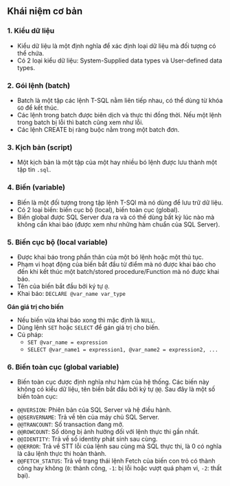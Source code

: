 ## Khái niệm cơ bản
### 1. Kiểu dữ liệu
- Kiểu dữ liệu là một định nghĩa để xác định loại dữ liệu mà đối tượng có thể chứa. 
- Có 2 loại kiểu dữ liệu: System-Supplied data types và User-defined data types.

### 2. Gói lệnh (batch)
- Batch là một tập các lệnh T-SQL nằm liên tiếp nhau, có thể dùng từ khóa `GO` để kết thúc.
- Các lệnh trong batch được biên dịch và thực thi đồng thời. Nếu một lệnh trong batch bị lỗi thì batch cũng xem như lỗi.
- Các lệnh CREATE bị ràng buộc nằm trong một batch đơn.

### 3. Kịch bản (script)
- Một kịch bản là một tập của một hay nhiều bó lệnh được lưu thành một tập tin `.sql`.

### 4. Biến (variable)
- Biến là một đối tượng trong tập lệnh T-SQl mà nó dùng để lưu trữ dữ liệu.
- Có 2 loại biến: biến cục bộ (local), biến toàn cục (global).
- Biến global được SQL Server đưa ra và có thể dùng bất kỳ lúc nào mà không cần khai báo (được xem như những hàm chuẩn của SQL Server).

### 5. Biến cục bộ (local variable)
- Được khai báo trong phần thân của một bó lệnh hoặc một thủ tục.
- Phạm vi hoạt động của biến bắt đầu từ điểm mà nó được khai báo cho đến khi kết thúc một batch/stored procedure/Function mà nó được khai báo.
- Tên của biến bắt đầu bởi ký tự `@`.
- Khai báo: `DECLARE @var_name var_type`  

**Gán giá trị cho biến**
- Nếu biến vừa khai báo xong thì mặc định là `NULL`.
- Dùng lệnh `SET` hoặc `SELECT` để gán giá trị cho biến.
- Cú pháp:
    + `SET @var_name = expression`
    + `SELECT @var_name1 = expression1, @var_name2 = expression2, ...`

### 6. Biến toàn cục (global variable)
- Biến toàn cục được định nghĩa như hàm của hệ thống. Các biến này không có kiểu dữ liệu, tên biến bắt đầu bởi ký tự `@@`. Sau đây là một số biến toàn cục:
+ `@@VERSION`: Phiên bản của SQL Server và hệ điều hành.
+ `@@SERVERNAME`: Trả về tên của máy chủ SQL Server.
+ `@@TRANCOUNT`: Số transaction đang mở.
+ `@@ROWCOUNT`: Số dòng bị ảnh hưởng đối với lệnh thực thi gần nhất.
+ `@@IDENTITY`: Trả về số identity phát sinh sau cùng.
+ `@@ERROR`: Trả về STT lỗi của lệnh sau cùng mà SQL thực thi, là 0 có nghĩa là câu lệnh thực thi hoàn thành.
+ `@@FETCH_STATUS`: Trả về trạng thái lệnh Fetch của biến con trỏ có thành công hay không (`0`: thành công, `-1`: bị lỗi hoặc vượt quá phạm vi, `-2`: thất bại).